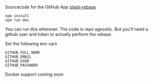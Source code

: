 Sourcecode for the GitHub App [slash-rebase](https://github.com/apps/slash-rebase)

```
npm install
npm run dev
```

You can run this wherever. The code is repo agnostic. But you'll need a github user and token to actually perform the rebase.

Set the following env vars

```
GITHUB_FULL_NAME
GITHUB_EMAIL
GITHUB_USER
GITHUB_PASSWORD
```

Docker support coming soon.
